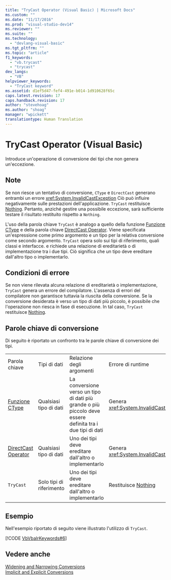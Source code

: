 ```yaml
---
title: "TryCast Operator (Visual Basic) | Microsoft Docs"
ms.custom: ""
ms.date: "11/17/2016"
ms.prod: "visual-studio-dev14"
ms.reviewer: ""
ms.suite: ""
ms.technology: 
  - "devlang-visual-basic"
ms.tgt_pltfrm: ""
ms.topic: "article"
f1_keywords: 
  - "vb.trycast"
  - "trycast"
dev_langs: 
  - "VB"
helpviewer_keywords: 
  - "TryCast keyword"
ms.assetid: d1ef5d47-fef4-491e-b014-1d910628f65c
caps.latest.revision: 17
caps.handback.revision: 17
author: "stevehoag"
ms.author: "shoag"
manager: "wpickett"
translationtype: Human Translation
---
```

# TryCast Operator (Visual Basic)
Introduce un'operazione di conversione dei tipi che non genera un'eccezione.  
  
## Note  
 Se non riesce un tentativo di conversione, `CType` e `DirectCast` generano entrambi un errore <xref:System.InvalidCastException> Ciò può influire negativamente sulle prestazioni dell'applicazione.  `TryCast` restituisce [Nothing](../../../visual-basic/language-reference/nothing.md). Pertanto, anziché gestire una possibile eccezione, sarà sufficiente testare il risultato restituito rispetto a `Nothing`.  
  
 L'uso della parola chiave `TryCast` è analogo a quello della funzione [Funzione CType](../../../visual-basic/language-reference/functions/ctype-function.md) e della parola chiave [DirectCast Operator](../../../visual-basic/language-reference/operators/directcast-operator.md).  Viene specificata un'espressione come primo argomento e un tipo per la relativa conversione come secondo argomento.  `TryCast` opera solo sui tipi di riferimento, quali classi e interfacce.  e richiede una relazione di ereditarietà o di implementazione tra i due tipi.  Ciò significa che un tipo deve ereditare dall'altro tipo o implementarlo.  
  
## Condizioni di errore  
 Se non viene rilevata alcuna relazione di ereditarietà o implementazione, `TryCast` genera un errore del compilatore.  L'assenza di errori del compilatore non garantisce tuttavia la riuscita della conversione.  Se la conversione desiderata è verso un tipo di dati più piccolo, è possibile che l'operazione non riesca in fase di esecuzione.  In tal caso, `TryCast` restituisce [Nothing](../../../visual-basic/language-reference/nothing.md).  
  
## Parole chiave di conversione  
 Di seguito è riportato un confronto tra le parole chiave di conversione dei tipi.  
  
|||||  
|-|-|-|-|  
|Parola chiave|Tipi di dati|Relazione degli argomenti|Errore di runtime|  
|[Funzione CType](../../../visual-basic/language-reference/functions/ctype-function.md)|Qualsiasi tipo di dati|La conversione verso un tipo di dati più grande o più piccolo deve essere definita tra i due tipi di dati|Genera <xref:System.InvalidCastException>|  
|[DirectCast Operator](../../../visual-basic/language-reference/operators/directcast-operator.md)|Qualsiasi tipo di dati|Uno dei tipi deve ereditare dall'altro o implementarlo|Genera <xref:System.InvalidCastException>|  
|`TryCast`|Solo tipi di riferimento|Uno dei tipi deve ereditare dall'altro o implementarlo|Restituisce [Nothing](../../../visual-basic/language-reference/nothing.md)|  
  
## Esempio  
 Nell'esempio riportato di seguito viene illustrato l'utilizzo di `TryCast`.  
  
 [!CODE [VbVbalrKeywords#6](../CodeSnippet/VS_Snippets_VBCSharp/VbVbalrKeywords#6)]  
  
## Vedere anche  
 [Widening and Narrowing Conversions](../../../visual-basic/programming-guide/language-features/data-types/widening-and-narrowing-conversions.md)   
 [Implicit and Explicit Conversions](../../../visual-basic/programming-guide/language-features/data-types/implicit-and-explicit-conversions.md)